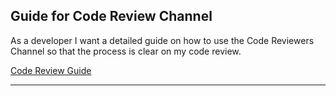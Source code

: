 ## Guide for Code Review Channel

As a developer I want a detailed guide on how to use the Code Reviewers Channel so that the process is clear on my code review.

[Code Review Guide](https://eteamspace.internal.ericsson.com/display/DGBase/Guide+for+Code+Review+Channel)

----